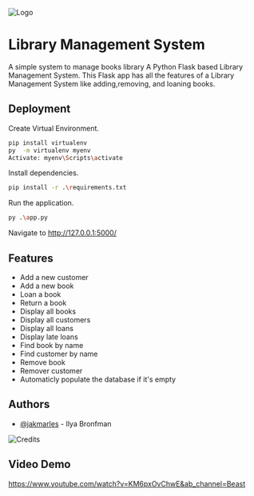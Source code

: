 
![Logo](https://cdn.discordapp.com/attachments/592142768453845022/1032280516549947473/unknown.png)


# Library Management System

A simple system to manage books library
A Python Flask based Library Management System. 
This Flask app has all the features of a Library Management System like adding,removing, and loaning books.

## Deployment

Create Virtual Environment.

```bash
pip install virtualenv 
py  -m virtualenv myenv
Activate: myenv\Scripts\activate

```
Install dependencies.

```bash
pip install -r .\requirements.txt

```

Run the application.

```bash
py .\app.py

```
Navigate to http://127.0.0.1:5000/

## Features

- Add a new customer
- Add a new book
- Loan a book
- Return a book
- Display all books
- Display all customers
- Display all loans
- Display late loans
- Find book by name
- Find customer by name
- Remove book
- Remover customer
- Automaticly populate the database if it's empty



## Authors

- [@jakmarles](https://github.com/jakmarles) - Ilya Bronfman

![Credits](https://img.shields.io/badge/Credits-Ilya%20Bronfman-green)


## Video Demo
 https://www.youtube.com/watch?v=KM6pxOvChwE&ab_channel=Beast